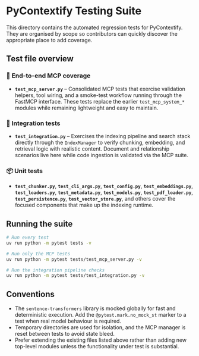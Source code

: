 # PyContextify Testing Suite

This directory contains the automated regression tests for PyContextify.
They are organised by scope so contributors can quickly discover the
appropriate place to add coverage.

## Test file overview

### 🎯 End-to-end MCP coverage
- **`test_mcp_server.py`** – Consolidated MCP tests that exercise
  validation helpers, tool wiring, and a smoke-test workflow running
  through the FastMCP interface. These tests replace the earlier
  `test_mcp_system_*` modules while remaining lightweight and easy to
  maintain.

### 🔧 Integration tests
- **`test_integration.py`** – Exercises the indexing pipeline and search
  stack directly through the `IndexManager` to verify chunking, embedding,
  and retrieval logic with realistic content. Document and relationship
  scenarios live here while code ingestion is validated via the MCP suite.

### 📦 Unit tests
- **`test_chunker.py`**, **`test_cli_args.py`**, **`test_config.py`**,
  **`test_embeddings.py`**, **`test_loaders.py`**, **`test_metadata.py`**,
  **`test_models.py`**, **`test_pdf_loader.py`**, **`test_persistence.py`**,
  **`test_vector_store.py`**, and others cover the focused components that
  make up the indexing runtime.

## Running the suite

```bash
# Run every test
uv run python -m pytest tests -v

# Run only the MCP tests
uv run python -m pytest tests/test_mcp_server.py -v

# Run the integration pipeline checks
uv run python -m pytest tests/test_integration.py -v
```

## Conventions

- The `sentence-transformers` library is mocked globally for fast and
  deterministic execution. Add the `@pytest.mark.no_mock_st` marker to a
  test when real model behaviour is required.
- Temporary directories are used for isolation, and the MCP manager is
  reset between tests to avoid state bleed.
- Prefer extending the existing files listed above rather than adding new
  top-level modules unless the functionality under test is substantial.

